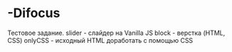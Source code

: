 # -Difocus

Тестовое задание.
slider - слайдер на Vanilla JS
block - верстка (HTML, CSS)
onlyCSS - исходный HTML доработать с помощью CSS
